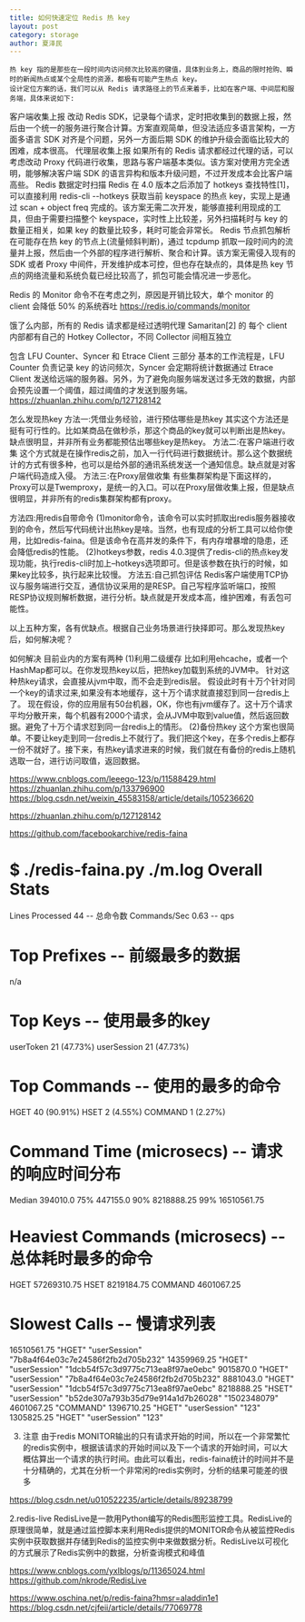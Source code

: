 ```yaml
---
title: 如何快速定位 Redis 热 key
layout: post
category: storage
author: 夏泽民
---
```

	热 key 指的是那些在一段时间内访问频次比较高的键值，具体到业务上，商品的限时抢购、瞬时的新闻热点或某个全局性的资源，都极有可能产生热点 key。
	设计定位方案的话，我们可以从 Redis 请求路径上的节点来着手，比如在客户端、中间层和服务端，具体来说如下:

客户端收集上报
改动 Redis SDK，记录每个请求，定时把收集到的数据上报，然后由一个统一的服务进行聚合计算。方案直观简单，但没法适应多语言架构，一方面多语言 SDK 对齐是个问题，另外一方面后期 SDK 的维护升级会面临比较大的困难，成本很高。
代理层收集上报
如果所有的 Redis 请求都经过代理的话，可以考虑改动 Proxy 代码进行收集，思路与客户端基本类似。该方案对使用方完全透明，能够解决客户端 SDK 的语言异构和版本升级问题，不过开发成本会比客户端高些。
Redis 数据定时扫描
Redis 在 4.0 版本之后添加了 hotkeys 查找特性[1]，可以直接利用 redis-cli --hotkeys 获取当前 keyspace 的热点 key，实现上是通过 scan + object freq 完成的。该方案无需二次开发，能够直接利用现成的工具，但由于需要扫描整个 keyspace，实时性上比较差，另外扫描耗时与 key 的数量正相关，如果 key 的数量比较多，耗时可能会非常长。
Redis 节点抓包解析
在可能存在热 key 的节点上(流量倾斜判断)，通过 tcpdump 抓取一段时间内的流量并上报，然后由一个外部的程序进行解析、聚合和计算。该方案无需侵入现有的 SDK 或者 Proxy 中间件，开发维护成本可控，但也存在缺点的，具体是热 key 节点的网络流量和系统负载已经比较高了，抓包可能会情况进一步恶化。

Redis 的 Monitor 命令不在考虑之列，原因是开销比较大，单个 monitor 的 client 会降低 50% 的系统吞吐
https://redis.io/commands/monitor
<!-- more -->
饿了么内部，所有的 Redis 请求都是经过透明代理 Samaritan[2] 的
每个 client 内部都有自己的 Hotkey Collector，不同 Collector 间相互独立

包含 LFU Counter、Syncer 和 Etrace Client 三部分
基本的工作流程是，LFU Counter 负责记录 key 的访问频次，Syncer 会定期将统计数据通过 Etrace Client 发送给远端的服务器。另外，为了避免向服务端发送过多无效的数据，内部会预先设置一个阈值，超过阈值的才发送到服务端。
https://zhuanlan.zhihu.com/p/127128142

怎么发现热key
方法一:凭借业务经验，进行预估哪些是热key
其实这个方法还是挺有可行性的。比如某商品在做秒杀，那这个商品的key就可以判断出是热key。缺点很明显，并非所有业务都能预估出哪些key是热key。
方法二:在客户端进行收集
这个方式就是在操作redis之前，加入一行代码进行数据统计。那么这个数据统计的方式有很多种，也可以是给外部的通讯系统发送一个通知信息。缺点就是对客户端代码造成入侵。
方法三:在Proxy层做收集
有些集群架构是下面这样的，Proxy可以是Twemproxy，是统一的入口。可以在Proxy层做收集上报，但是缺点很明显，并非所有的redis集群架构都有proxy。

方法四:用redis自带命令
(1)monitor命令，该命令可以实时抓取出redis服务器接收到的命令，然后写代码统计出热key是啥。当然，也有现成的分析工具可以给你使用，比如redis-faina。但是该命令在高并发的条件下，有内存增暴增的隐患，还会降低redis的性能。
(2)hotkeys参数，redis 4.0.3提供了redis-cli的热点key发现功能，执行redis-cli时加上–hotkeys选项即可。但是该参数在执行的时候，如果key比较多，执行起来比较慢。
方法五:自己抓包评估
Redis客户端使用TCP协议与服务端进行交互，通信协议采用的是RESP。自己写程序监听端口，按照RESP协议规则解析数据，进行分析。缺点就是开发成本高，维护困难，有丢包可能性。

以上五种方案，各有优缺点。根据自己业务场景进行抉择即可。那么发现热key后，如何解决呢？

如何解决
目前业内的方案有两种
(1)利用二级缓存
比如利用ehcache，或者一个HashMap都可以。在你发现热key以后，把热key加载到系统的JVM中。
针对这种热key请求，会直接从jvm中取，而不会走到redis层。
假设此时有十万个针对同一个key的请求过来,如果没有本地缓存，这十万个请求就直接怼到同一台redis上了。
现在假设，你的应用层有50台机器，OK，你也有jvm缓存了。这十万个请求平均分散开来，每个机器有2000个请求，会从JVM中取到value值，然后返回数据。避免了十万个请求怼到同一台redis上的情形。
(2)备份热key
这个方案也很简单。不要让key走到同一台redis上不就行了。我们把这个key，在多个redis上都存一份不就好了。接下来，有热key请求进来的时候，我们就在有备份的redis上随机选取一台，进行访问取值，返回数据。

https://www.cnblogs.com/leeego-123/p/11588429.html
https://zhuanlan.zhihu.com/p/133796900
https://blog.csdn.net/weixin_45583158/article/details/105236620

https://zhuanlan.zhihu.com/p/127128142

https://github.com/facebookarchive/redis-faina

$ ./redis-faina.py ./m.log 
Overall Stats
========================================
Lines Processed     44          -- 总命令数
Commands/Sec        0.63        -- qps

Top Prefixes                    -- 前缀最多的数据
========================================
n/a

Top Keys                        -- 使用最多的key
========================================
userToken       21  (47.73%)
userSession     21  (47.73%)

Top Commands                    -- 使用的最多的命令
========================================
HGET        40  (90.91%)
HSET        2   (4.55%)
COMMAND     1   (2.27%)

Command Time (microsecs)        -- 请求的响应时间分布
========================================
Median      394010.0
75%         447155.0
90%         8218888.25
99%         16510561.75

Heaviest Commands (microsecs)   -- 总体耗时最多的命令
========================================
HGET        57269310.75
HSET        8219184.75
COMMAND     4601067.25

Slowest Calls                   -- 慢请求列表
========================================
16510561.75     "HGET" "userSession" "7b8a4f64e03c7e24586f2fb2d705b232"
14359969.25     "HGET" "userSession" "1dcb54f57c3d9775c713ea8f97ae0ebc"
9015870.0       "HGET" "userSession" "7b8a4f64e03c7e24586f2fb2d705b232"
8881043.0       "HGET" "userSession" "1dcb54f57c3d9775c713ea8f97ae0ebc"
8218888.25      "HSET" "userSession" "b52de307a793b35d79e914a1d7b26028" "1502348079"
4601067.25      "COMMAND"
1396710.25      "HGET" "userSession" "123"
1305825.25      "HGET" "userSession" "123"

3. 注意
由于redis MONITOR输出的只有请求开始的时间，所以在一个非常繁忙的redis实例中，根据该请求的开始时间以及下一个请求的开始时间，可以大概估算出一个请求的执行时间。由此可以看出，redis-faina统计的时间并不是十分精确的，尤其在分析一个非常闲的redis实例时，分析的结果可能差的很多

https://blog.csdn.net/u010522235/article/details/89238799

2.redis-live
RedisLive是一款用Python编写的Redis图形监控工具。RedisLive的原理很简单，就是通过监控脚本来利用Redis提供的MONITOR命令从被监控Redis实例中获取数据并存储到Redis的监控实例中来做数据分析。RedisLive以可视化的方式展示了Redis实例中的数据，分析查询模式和峰值

https://www.cnblogs.com/yxlblogs/p/11365024.html
https://github.com/nkrode/RedisLive

https://www.oschina.net/p/redis-faina?hmsr=aladdin1e1
https://blog.csdn.net/cjfeii/article/details/77069778